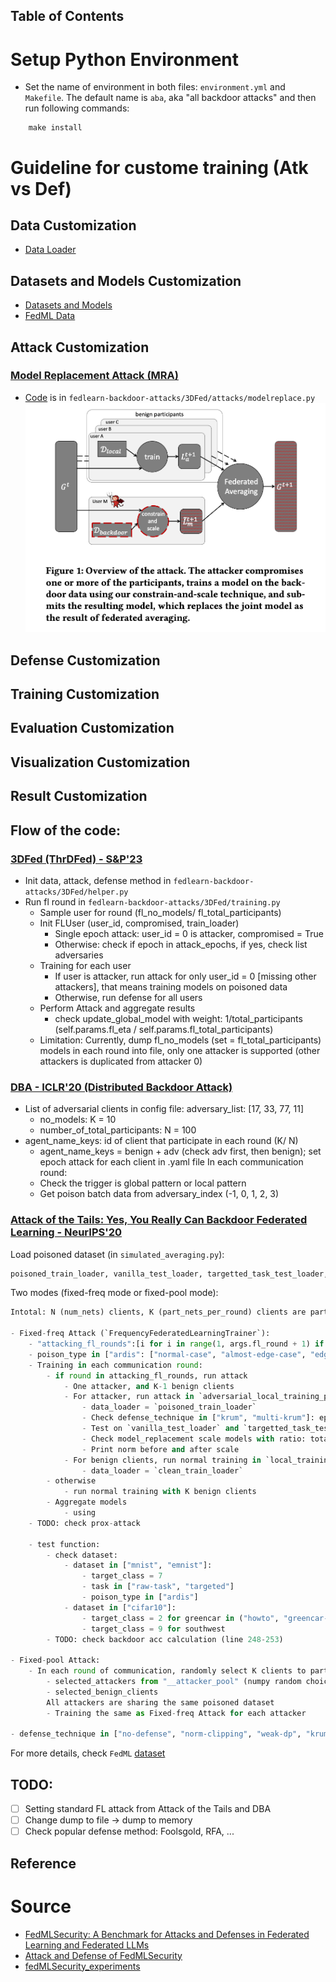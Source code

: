 Table of Contents
-----------------


# Setup Python Environment
- Set the name of environment in both files: `environment.yml` and `Makefile`. The default name is `aba`, aka "all backdoor attacks" and then run following commands:
```
    make install
```

# Guideline for custome training (Atk vs Def)

## Data Customization
- [Data Loader](https://github.com/FedML-AI/FedML/blob/master/doc/en/simulation/user_guide/data_loader_customization.md)

## Datasets and Models Customization
- [Datasets and Models](https://github.com/FedML-AI/FedML/blob/master/doc/en/simulation/user_guide/datasets-and-models.md#datasets-and-models)
- [FedML Data](https://github.com/FedML-AI/FedML/tree/master/python/fedml/data)

## Attack Customization
### [Model Replacement Attack (MRA)](https://arxiv.org/pdf/1807.00459.pdf)
- [Code](https://github.com/ebagdasa/backdoors101) is in `fedlearn-backdoor-attacks/3DFed/attacks/modelreplace.py`
![Alt text](uploaded-figures/model-replacement-attack.png)


## Defense Customization

## Training Customization

## Evaluation Customization

## Visualization Customization

## Result Customization


## Flow of the code:
### [3DFed (ThrDFed) - S&P'23](https://github.com/haoyangliASTAPLE/3DFed)
- Init data, attack, defense method in `fedlearn-backdoor-attacks/3DFed/helper.py`
- Run fl round in `fedlearn-backdoor-attacks/3DFed/training.py`
    - Sample user for round (fl_no_models/ fl_total_participants)
    - Init FLUser (user_id, compromised, train_loader)
        - Single epoch attack: user_id = 0 is attacker, compromised = True
        - Otherwise: check if epoch in attack_epochs, if yes, check list adversaries
    - Training for each user
        - If user is attacker, run attack for only user_id = 0 [missing other attackers], that means training models on poisoned data
        - Otherwise, run defense for all users
    - Perform Attack and aggregate results
        - check update_global_model with weight: 1/total_participants (self.params.fl_eta / self.params.fl_total_participants)
    - Limitation: Currently, dump fl_no_models (set = fl_total_participants) models  in each round into file, only one attacker is supported (other attackers is duplicated from attacker 0)
### [DBA - ICLR'20 (Distributed Backdoor Attack)](https://github.com/AI-secure/DBA)
- List of adversarial clients in config file: adversary_list: [17, 33, 77, 11]
    - no_models: K = 10
    - number_of_total_participants: N = 100
- agent_name_keys: id of client that participate in each round (K/ N)
    - agent_name_keys = benign + adv (check adv first, then benign); set epoch attack for each client in .yaml file
In each communication round:
    - Check the trigger is global pattern or local pattern
    - Get poison batch data from adversary_index (-1, 0, 1, 2, 3)


### [Attack of the Tails: Yes, You Really Can Backdoor Federated Learning - NeurIPS'20](https://github.com/ksreenivasan/OOD_Federated_Learning)

Load poisoned dataset (in `simulated_averaging.py`):
```python
poisoned_train_loader, vanilla_test_loader, targetted_task_test_loader, num_dps_poisoned_dataset, clean_train_loader = load_poisoned_dataset(args=args)
```

Two modes (fixed-freq mode or fixed-pool mode):
```python
Intotal: N (num_nets) clients, K (part_nets_per_round) clients are participating in each round

- Fixed-freq Attack (`FrequencyFederatedLearningTrainer`): 
    - "attacking_fl_rounds":[i for i in range(1, args.fl_round + 1) if (i-1)%10 == 0]
    - poison_type in ["ardis": ["normal-case", "almost-edge-case", "edge-case"], "southwest"]
    - Training in each communication round: 
        - if round in attacking_fl_rounds, run attack
            - One attacker, and K-1 benign clients
            - For attacker, run attack in `adversarial_local_training_period` epochs 
                - data_loader = `poisoned_train_loader`
                - Check defense_technique in ["krum", "multi-krum"]: eps=self.eps*self.args_gamma**(flr-1); else eps=self.eps
                - Test on `vanilla_test_loader` and `targetted_task_test_loader`
                - Check model_replacement scale models with ratio: total_num_dps_per_round/num_dps_poisoned_dataset
                - Print norm before and after scale
            - For benign clients, run normal training in `local_training_period` epochs
                - data_loader = `clean_train_loader`
        - otherwise
            - run normal training with K benign clients
        - Aggregate models
            - using 
    - TODO: check prox-attack

    - test function:
        - check dataset:
            - dataset in ["mnist", "emnist"]:
                - target_class = 7
                - task in ["raw-task", "targeted"]
                - poison_type in ["ardis"]
            - dataset in ["cifar10"]:
                - target_class = 2 for greencar in ("howto", "greencar-neo"), 
                - target_class = 9 for southwest
        - TODO: check backdoor acc calculation (line 248-253)
    
- Fixed-pool Attack:
    - In each round of communication, randomly select K clients to participate in the training
        - selected_attackers from "__attacker_pool" (numpy random choice attacker_pool_size/ num_nets)
        - selected_benign_clients
        All attackers are sharing the same poisoned dataset
        - Training the same as Fixed-freq Attack for each attacker

- defense_technique in ["no-defense", "norm-clipping", "weak-dp", "krum", "multi-krum", "rfa"]
```
For more details, check `FedML` [dataset](https://github.com/FedML-AI/FedML/tree/master/python/fedml/data/edge_case_examples)


## TODO:
- [ ] Setting standard FL attack from Attack of the Tails and DBA
- [ ] Change dump to file -> dump to memory
- [ ] Check popular defense method: Foolsgold, RFA, ...

## Reference


# Source
- [FedMLSecurity: A Benchmark for Attacks and Defenses in Federated Learning and Federated LLMs](https://arxiv.org/pdf/2306.04959.pdf)
- [Attack and Defense of FedMLSecurity](https://github.com/FedML-AI/FedML/blob/master/python/fedml/core/security/readme.md)
- [fedMLSecurity_experiments](https://github.com/FedML-AI/FedML/tree/master/python/examples/security/fedMLSecurity_experiments)

